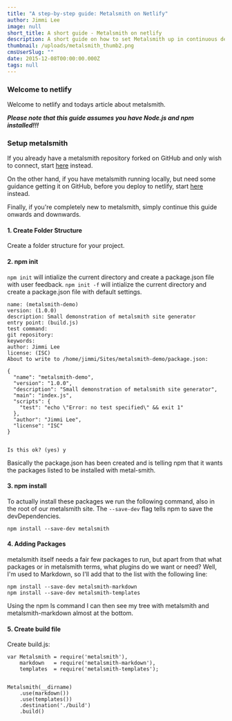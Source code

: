 ```yaml
---
title: "A step-by-step guide: Metalsmith on Netlify"
author: Jimmi Lee
image: null
short_title: A short guide - Metalsmith on netlify
description: A short guide on how to set Metalsmith up in continuous deployment with netlify and GitHub
thumbnail: /uploads/metalsmith_thumb2.png
cmsUserSlug: ""
date: 2015-12-08T00:00:00.000Z
tags: null
---
```


### Welcome to netlify
Welcome to netlify and todays article about metalsmith.

***Please note that this guide assumes you have Node.js and npm installed!!!***

### Setup metalsmith

If you already have a metalsmith repository forked on GitHub and only wish to connect, start [here](#netlifystart) instead.

On the other hand, if you have metalsmith running locally, but need some guidance getting it on GitHub, before you deploy to netlify, start [here](#githubstart) instead.

Finally, if you're completely new to metalsmith, simply continue this guide onwards and downwards.  

#### 1. Create Folder Structure
Create a folder structure for your project.

#### 2. npm init
`npm init` will intialize the current directory and create a package.json file with user feedback.
`npm init -f` will intialize the current directory and create a package.json file with default settings.

```
name: (metalsmith-demo) 
version: (1.0.0) 
description: Small demonstration of metalsmith site generator
entry point: (build.js) 
test command: 
git repository: 
keywords: 
author: Jimmi Lee
license: (ISC) 
About to write to /home/jimmi/Sites/metalsmith-demo/package.json:

{
  "name": "metalsmith-demo",
  "version": "1.0.0",
  "description": "Small demonstration of metalsmith site generator",
  "main": "index.js",
  "scripts": {
    "test": "echo \"Error: no test specified\" && exit 1"
  },
  "author": "Jimmi Lee",
  "license": "ISC"
}


Is this ok? (yes) y
```

Basically the package.json has been created and is telling npm that it wants the packages listed to be installed with metal-smith.

#### 3. npm install
To actually install these packages we run the following command, also in the root of our metalsmith site.  The `--save-dev` flag tells npm to save the devDependencies.

```
npm install --save-dev metalsmith
```

#### 4. Adding Packages
metalsmith itself needs a fair few packages to run, but apart from that what packages or in metalsmith terms, what plugins do we want or need?
Well, I'm used to Markdown, so I'll add that to the list with the following line:

```
npm install --save-dev metalsmith-markdown
npm install --save-dev metalsmith-templates
```

Using the npm ls command I can then see my tree with metalsmith and metalsmith-markdown almost at the bottom.

#### 5. Create build file
Create build.js:

```
var Metalsmith = require('metalsmith'),
    markdown   = require('metalsmith-markdown'),
    templates  = require('metalsmith-templates');


Metalsmith(__dirname)
    .use(markdown())
    .use(templates())
    .destination('./build')
    .build()
```
